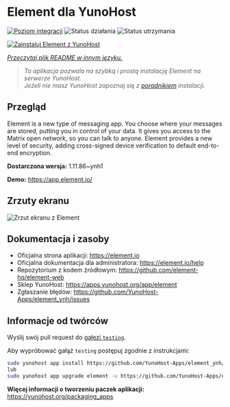<!--
To README zostało automatycznie wygenerowane przez <https://github.com/YunoHost/apps/tree/master/tools/readme_generator>
Nie powinno być ono edytowane ręcznie.
-->

# Element dla YunoHost

[![Poziom integracji](https://apps.yunohost.org/badge/integration/element)](https://ci-apps.yunohost.org/ci/apps/element/)
![Status działania](https://apps.yunohost.org/badge/state/element)
![Status utrzymania](https://apps.yunohost.org/badge/maintained/element)

[![Zainstaluj Element z YunoHost](https://install-app.yunohost.org/install-with-yunohost.svg)](https://install-app.yunohost.org/?app=element)

*[Przeczytaj plik README w innym języku.](./ALL_README.md)*

> *Ta aplikacja pozwala na szybką i prostą instalację Element na serwerze YunoHost.*  
> *Jeżeli nie masz YunoHost zapoznaj się z [poradnikiem](https://yunohost.org/install) instalacji.*

## Przegląd

Element is a new type of messaging app. You choose where your messages are stored, putting you in control of your data. It gives you access to the Matrix open network, so you can talk to anyone. Element provides a new level of security, adding cross-signed device verification to default end-to-end encryption.

**Dostarczona wersja:** 1.11.86~ynh1

**Demo:** <https://app.element.io/>

## Zrzuty ekranu

![Zrzut ekranu z Element](./doc/screenshots/homepage-all-platforms-1_1.png)

## Dokumentacja i zasoby

- Oficjalna strona aplikacji: <https://element.io>
- Oficjalna dokumentacja dla administratora: <https://element.io/help>
- Repozytorium z kodem źródłowym: <https://github.com/element-hq/element-web>
- Sklep YunoHost: <https://apps.yunohost.org/app/element>
- Zgłaszanie błędów: <https://github.com/YunoHost-Apps/element_ynh/issues>

## Informacje od twórców

Wyślij swój pull request do [gałęzi `testing`](https://github.com/YunoHost-Apps/element_ynh/tree/testing).

Aby wypróbować gałąź `testing` postępuj zgodnie z instrukcjami:

```bash
sudo yunohost app install https://github.com/YunoHost-Apps/element_ynh/tree/testing --debug
lub
sudo yunohost app upgrade element -u https://github.com/YunoHost-Apps/element_ynh/tree/testing --debug
```

**Więcej informacji o tworzeniu paczek aplikacji:** <https://yunohost.org/packaging_apps>
